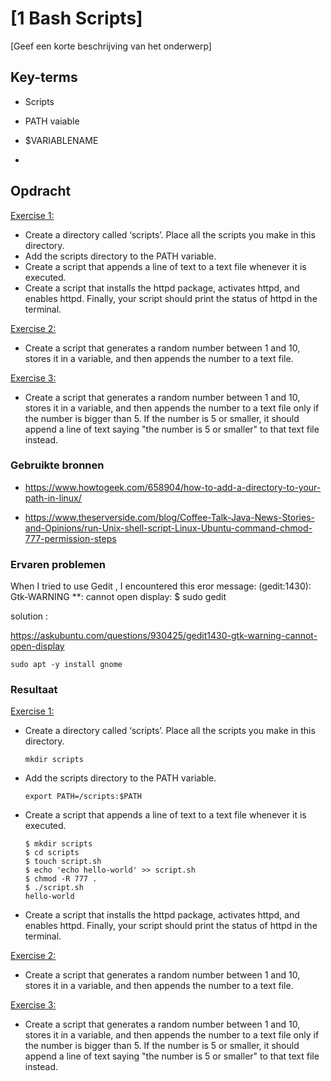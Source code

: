 # [1 Bash Scripts]

[Geef een korte beschrijving van het onderwerp]

## Key-terms

- Scripts

- PATH vaiable

- $VARIABLENAME

- 

## Opdracht

<u>Exercise 1:</u>

- Create a directory called ‘scripts’. Place all the scripts you make in this directory.
- Add the scripts directory to the PATH variable.
- Create a script that appends a line of text to a text file whenever it is executed.
- Create a script that installs the httpd package, activates httpd, and enables httpd. Finally, your script should print the status of httpd in the terminal.

<u>Exercise 2:</u>

- Create a script that generates a random number between 1 and 10, stores it in a variable, and then appends the number to a text file.

<u>Exercise 3:</u>

- Create a script that generates a random number between 1 and 10, stores it in a variable, and then appends the number to a text file only if the number is bigger than 5. If the number is 5 or smaller, it should append a line of text saying "the number is 5 or smaller" to that text file instead.

### Gebruikte bronnen

- https://www.howtogeek.com/658904/how-to-add-a-directory-to-your-path-in-linux/

- https://www.theserverside.com/blog/Coffee-Talk-Java-News-Stories-and-Opinions/run-Unix-shell-script-Linux-Ubuntu-command-chmod-777-permission-steps

### Ervaren problemen

When I tried to use Gedit , I encountered this eror message:
(gedit:1430): Gtk-WARNING **: cannot open display: $ sudo gedit

solution :

https://askubuntu.com/questions/930425/gedit1430-gtk-warning-cannot-open-display

```
sudo apt -y install gnome
```

### Resultaat

<u>Exercise 1:</u>

- Create a directory called ‘scripts’. Place all the scripts you make in this directory.
  
  ```
  mkdir scripts
  ```

- Add the scripts directory to the PATH variable.
  
  ```
  export PATH=/scripts:$PATH
  ```

- Create a script that appends a line of text to a text file whenever it is executed.
  
  ```
  $ mkdir scripts
  $ cd scripts
  $ touch script.sh
  $ echo 'echo hello-world' >> script.sh
  $ chmod -R 777 .
  $ ./script.sh
  hello-world
  ```

- Create a script that installs the httpd package, activates httpd, and enables httpd. Finally, your script should print the status of httpd in the terminal.

<u>Exercise 2:</u>

- Create a script that generates a random number between 1 and 10, stores it in a variable, and then appends the number to a text file.

<u>Exercise 3:</u>

- Create a script that generates a random number between 1 and 10, stores it in a variable, and then appends the number to a text file only if the number is bigger than 5. If the number is 5 or smaller, it should append a line of text saying "the number is 5 or smaller" to that text file instead.
